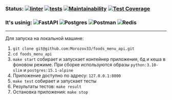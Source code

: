### Status: [![linter](https://github.com/Morozov33/foods_menu_api/actions/workflows/linter.yml/badge.svg)](https://github.com/Morozov33/foods_menu_api/actions/workflows/linter.yml)  [![tests](https://github.com/Morozov33/foods_menu_api/actions/workflows/tests.yml/badge.svg)](https://github.com/Morozov33/foods_menu_api/actions/workflows/tests.yml)  [![Maintainability](https://api.codeclimate.com/v1/badges/a01595bc13c6dadfd0ad/maintainability)](https://codeclimate.com/github/Morozov33/foods_menu_api/maintainability)  [![Test Coverage](https://api.codeclimate.com/v1/badges/a01595bc13c6dadfd0ad/test_coverage)](https://codeclimate.com/github/Morozov33/foods_menu_api/test_coverage)
### It's usinig: ![FastAPI](https://img.shields.io/badge/FastAPI-005571?style=for-the-badge&logo=fastapi)  ![Postgres](https://img.shields.io/badge/postgres-%23316192.svg?style=for-the-badge&logo=postgresql&logoColor=white)  ![Postman](https://img.shields.io/badge/Postman-FF6C37?style=for-the-badge&logo=postman&logoColor=white)  ![Redis](https://img.shields.io/badge/redis-%23DD0031.svg?style=for-the-badge&logo=redis&logoColor=white)
----
Для запуска на локальной машине:
1. `git clone git@github.com:Morozov33/foods_menu_api.git`
2. `cd foods_menu_api`
3. `make start` собирает и запускает контейнер приложения, бд и кеша в фоновом режиме. При сборке используются образы `python:3.10-slim` и `postgres:15.1-alpine`
4. Приложение доступно по адресу: `127.0.0.1:8000`
5. `make test` собирает и запускает тесты
6. Результаты тестов: `make result`
7. Остановка приложения: `make stop`
